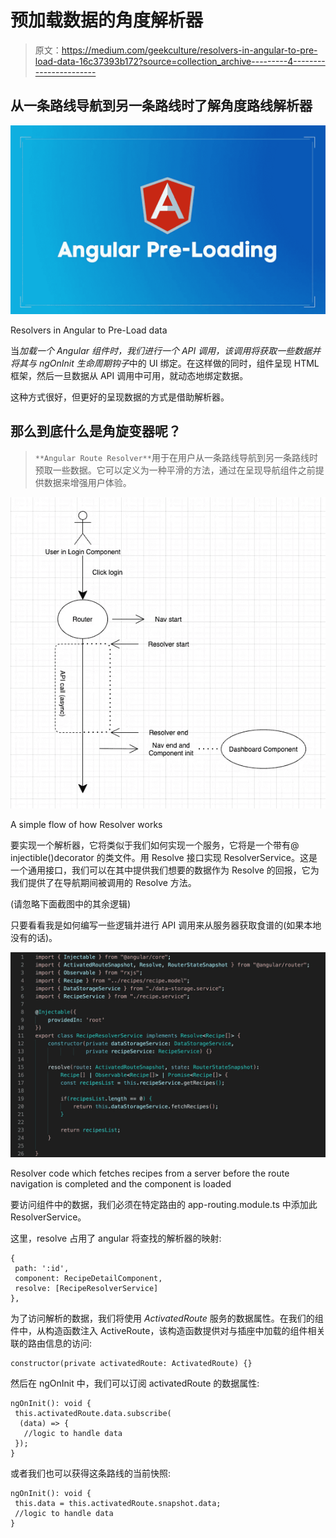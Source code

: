 # 预加载数据的角度解析器

> 原文：<https://medium.com/geekculture/resolvers-in-angular-to-pre-load-data-16c37393b172?source=collection_archive---------4----------------------->

## 从一条路线导航到另一条路线时了解角度路线解析器

![](img/97401cd3c66d4124bb88cec7f49bb7f4.png)

Resolvers in Angular to Pre-Load data

当*加载一个 Angular 组件时，我们进行一个 API 调用，该调用将获取一些数据并将其与 ngOnInit 生命周期钩子*中的 UI 绑定。在这样做的同时，组件呈现 HTML 框架，然后一旦数据从 API 调用中可用，就动态地绑定数据。

这种方式很好，但更好的呈现数据的方式是借助解析器。

## 那么到底什么是角旋变器呢？

> `**Angular Route Resolver**`用于在用户从一条路线导航到另一条路线时预取一些数据。它可以定义为一种平滑的方法，通过在呈现导航组件之前提供数据来增强用户体验。

![](img/ed3b5197bf17beb6fd1682213636c514.png)

A simple flow of how Resolver works

要实现一个解析器，它将类似于我们如何实现一个服务，它将是一个带有@ injectible()decorator 的类文件。用 Resolve 接口实现 ResolverService。这是一个通用接口，我们可以在其中提供我们想要的数据作为 Resolve <t>的回报，它为我们提供了在导航期间被调用的 Resolve 方法。</t>

(请忽略下面截图中的其余逻辑)

只要看看我是如何编写一些逻辑并进行 API 调用来从服务器获取食谱的(如果本地没有的话)。

![](img/e97275b2e290264e3fea658a25a137e3.png)

Resolver code which fetches recipes from a server before the route navigation is completed and the component is loaded

要访问组件中的数据，我们必须在特定路由的 app-routing.module.ts 中添加此 ResolverService。

这里，resolve 占用了 angular 将查找的解析器的映射:

```
{
 path: ':id', 
 component: RecipeDetailComponent, 
 resolve: [RecipeResolverService]
},
```

为了访问解析的数据，我们将使用 *ActivatedRoute* 服务的数据属性。在我们的组件中，从构造函数注入 ActiveRoute，该构造函数提供对与插座中加载的组件相关联的路由信息的访问:

```
constructor(private activatedRoute: ActivatedRoute) {}
```

然后在 ngOnInit 中，我们可以订阅 activatedRoute 的数据属性:

```
ngOnInit(): void {
 this.activatedRoute.data.subscribe(
  (data) => {
   //logic to handle data
 });
}
```

或者我们也可以获得这条路线的当前快照:

```
ngOnInit(): void {
 this.data = this.activatedRoute.snapshot.data;
 //logic to handle data
}
```
